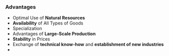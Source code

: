### Advantages
- Optimal Use of **Natural Resources**
- **Availability** of All Types of Goods
- Specialization
- Advantages of **Large-Scale Production**
- **Stability** in Prices
- Exchange of **technical know-how** and **establishment of new industries** 
- 